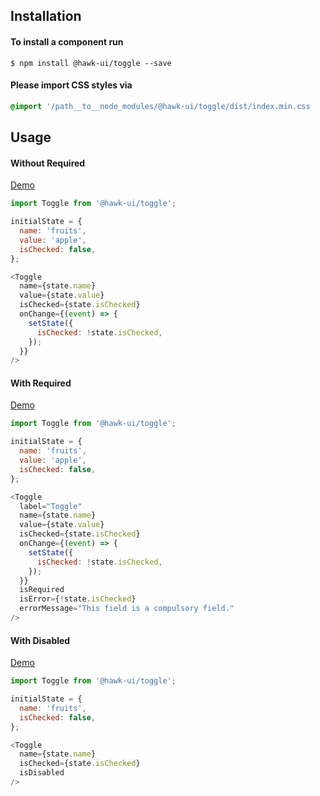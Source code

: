 ## Installation


#### To install a component run
`$ npm install @hawk-ui/toggle --save`


#### Please import CSS styles via
```scss noeditor
@import '/path__to__node_modules/@hawk-ui/toggle/dist/index.min.css
```


## Usage


#### Without Required
[Demo](https://hawk.wallnit.com/#!/Toggle/1)
```js static
import Toggle from '@hawk-ui/toggle';
```
```js
initialState = {
  name: 'fruits',
  value: 'apple',
  isChecked: false,
};

<Toggle
  name={state.name}
  value={state.value}
  isChecked={state.isChecked}
  onChange={(event) => {
    setState({
      isChecked: !state.isChecked,
    });
  }}
/>
```


#### With Required
[Demo](https://hawk.wallnit.com/#!/Toggle/3)
```js static
import Toggle from '@hawk-ui/toggle';
```
```js
initialState = {
  name: 'fruits',
  value: 'apple',
  isChecked: false,
};

<Toggle
  label="Toggle"
  name={state.name}
  value={state.value}
  isChecked={state.isChecked}
  onChange={(event) => {
    setState({
      isChecked: !state.isChecked,
    });
  }}
  isRequired
  isError={!state.isChecked}
  errorMessage="This field is a compulsory field."
/>
```


#### With Disabled
[Demo](https://hawk.wallnit.com/#!/Toggle/5)
```js static
import Toggle from '@hawk-ui/toggle';
```
```js
initialState = {
  name: 'fruits',
  isChecked: false,
};

<Toggle
  name={state.name}
  isChecked={state.isChecked}
  isDisabled
/>
```